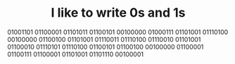 <h1 align="center">I like to write 0s and 1s</h1>
01001101 01100001 01101011 01100101 00100000 01000111 01101001 01110100 00100000 01100100 01101001 01110011 01110100 01110010 01101001 01100010 01110101 01110100 01100101 01100100 00100000 01100001 01100111 01100001 01101001 01101110 00100001
